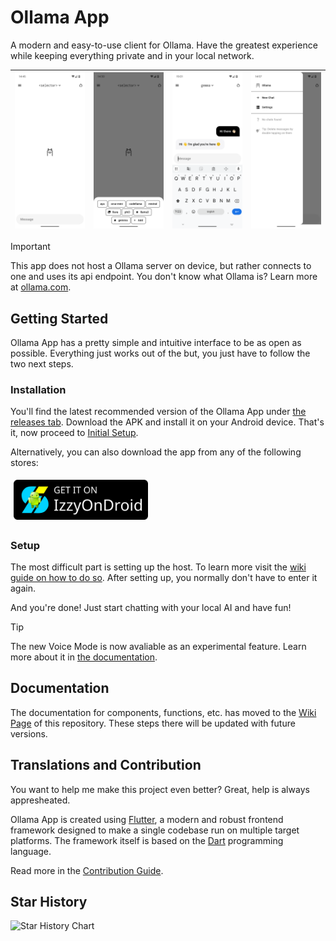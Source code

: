 # Ollama App

A modern and easy-to-use client for Ollama. Have the greatest experience while keeping everything private and in your local network.

| ![banner 1: home screen](assets/screenshots/flutter_24.png) | ![banner 2: model selector](assets/screenshots/flutter_15.png) | ![banner 3: sample message](assets/screenshots/flutter_18.png) | ![banner 4: opened sidebar](assets/screenshots/flutter_26.png) |
|-|-|-|-|

> [!IMPORTANT]
> This app does not host a Ollama server on device, but rather connects to one and uses its api endpoint.
> You don't know what Ollama is? Learn more at [ollama.com](https://ollama.com/).

## Getting Started

Ollama App has a pretty simple and intuitive interface to be as open as possible. Everything just works out of the but, you just have to follow the two next steps.

### Installation

You'll find the latest recommended version of the Ollama App under [the releases tab](https://github.com/JHubi1/ollama-app/releases). Download the APK and install it on your Android device. That's it, now proceed to [Initial Setup](#initial-setup).

Alternatively, you can also download the app from any of the following stores:

[<img src="assets/stores/IzzyOnDroid.png" width="215" style="padding: 5px" />](https://apt.izzysoft.de/fdroid/index/apk/com.freakurl.apps.ollama/)

### Setup

The most difficult part is setting up the host. To learn more visit the [wiki guide on how to do so](https://github.com/JHubi1/ollama-app/wiki/Getting-Started#setting-up-the-host). After setting up, you normally don't have to enter it again.

And you're done! Just start chatting with your local AI and have fun!

> [!TIP]
> The new Voice Mode is now avaliable as an experimental feature. Learn more about it in [the documentation](https://github.com/JHubi1/ollama-app/wiki/Components#voice).

## Documentation

The documentation for components, functions, etc. has moved to the [Wiki Page](https://github.com/JHubi1/ollama-app/wiki) of this repository. These steps there will be updated with future versions.

## Translations and Contribution

You want to help me make this project even better? Great, help is always appresheated.

Ollama App is created using [Flutter](https://flutter.dev), a modern and robust frontend framework designed to make a single codebase run on multiple target platforms. The framework itself is based on the [Dart](https://dart.dev) programming language.

Read more in the [Contribution Guide](https://github.com/JHubi1/ollama-app/wiki/Contributing).

## Star History

![Star History Chart](https://api.star-history.com/svg?repos=JHubi1/ollama-app&type=Timeline)
